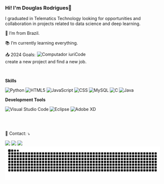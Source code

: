 
### Hi! I'm Douglas Rodrigues👋
I graduated in Telematics Technology looking for opportunities and collaboration in projects related to data science and deep learning.

:house_with_garden: I’m from Brazil.

:books: I’m currently learning everything.

<img src="https://raw.githubusercontent.com/MicaelliMedeiros/micaellimedeiros/master/image/computer-illustration.png" min-width="400px" max-width="400px" width="400px" align="right" alt="Computador iuriCode">

:outbox_tray: 2024 Goals: create a new project and find a new job.

<br>

**Skills**

  ![Python](https://img.shields.io/badge/-Python-333333?style=flat&logo=Python&logoColor=007396)
  ![HTML5](https://img.shields.io/badge/-HTML5-333333?style=flat&logo=HTML5)
  ![JavaScript](https://img.shields.io/badge/-JavaScript-333333?style=flat&logo=javascript)
  ![CSS](https://img.shields.io/badge/-CSS-333333?style=flat&logo=CSS3&logoColor=1572B6)
  ![MySQL](https://img.shields.io/badge/-MySQL-333333?style=flat&logo=mysql)
  ![C](https://img.shields.io/badge/-C-333333?style=flat&logo=C&logoColor=007396)
  ![Java](https://img.shields.io/badge/-Java-333333?style=flat&logo=Java&logoColor=007396)
 
  
**Development Tools**

  ![Visual Studio Code](https://img.shields.io/badge/-Visual%20Studio%20Code-333333?style=flat&logo=visual-studio-code&logoColor=007ACC)
  ![Eclipse](https://img.shields.io/badge/-Eclipse-333333?style=flat&logo=eclipse-ide&logoColor=2C2255)
  ![Adobe XD](https://img.shields.io/badge/-Adobe%20XD-333333?style=flat&logo=adobe-xd&logoColor=007ACC)
  
<br>
<br>

<p align="left">
  💌 Contact: ⤵️
</p>

<div>
<a href="https://instagram.com/douglas.rs97" target="_blank"><img src="https://img.shields.io/badge/-Instagram-%23E4405F?style=for-the-badge&logo=instagram&logoColor=white" target="_blank"></a> <a href="https://www.linkedin.com/in/douglas-rodrigues-1043/" target="_blank"><img src="https://img.shields.io/badge/-LinkedIn-%230077B5?style=for-the-badge&logo=linkedin&logoColor=white" target="_blank"></a> <a href = "mailto:doug104397@gmail.com"><img src="https://img.shields.io/badge/Gmail-D14836?style=for-the-badge&logo=gmail&logoColor=white" target="_blank"></a>
</div>



<picture>
  <source media="(prefers-color-scheme: dark)" srcset="https://raw.githubusercontent.com/doug1043/Doug1043/output/github-contribution-grid-snake-dark.svg" />
  <source media="(prefers-color-scheme: light)" srcset="https://raw.githubusercontent.com/doug1043/Doug1043/output/github-contribution-grid-snake.svg" />
  <img alt="github-snake" src="https://raw.githubusercontent.com/doug1043/Doug1043/output/github-contribution-grid-snake.svg" />
</picture>


